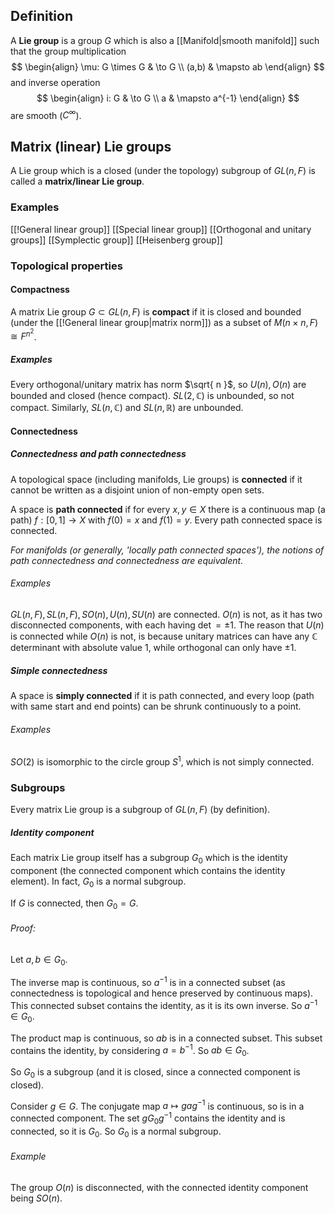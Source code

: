 ## Definition
A **Lie group** is a group $G$ which is also a [[Manifold|smooth manifold]] such that the group multiplication
$$
\begin{align}
 \mu: G \times G & \to G  \\
 (a,b) & \mapsto ab
\end{align}
$$
and inverse operation
$$
\begin{align}
 i: G & \to G \\
a & \mapsto a^{-1}
\end{align}
$$
are smooth ($C^\infty$).

## Matrix (linear) Lie groups
A Lie group which is a closed (under the topology) subgroup of $GL(n,F)$ is called a **matrix/linear Lie group**.
### Examples
[[!General linear group]]
[[Special linear group]]
[[Orthogonal and unitary groups]]
[[Symplectic group]]
[[Heisenberg group]]

### Topological properties
#### Compactness
A matrix Lie group $G \subset GL(n,F)$ is **compact** if it is closed and bounded (under the [[!General linear group|matrix norm]]) as a subset of $M(n\times n, F) \cong F^{n^2}$.
##### Examples
Every orthogonal/unitary matrix has norm $\sqrt{ n }$, so $U(n), O(n)$ are bounded and closed (hence compact).
$SL(2,\mathbb{C})$ is unbounded, so not compact. Similarly, $SL(n,\mathbb{C})$ and $SL(n,\mathbb{R})$ are unbounded.
 
#### Connectedness
##### Connectedness and path connectedness
A topological space (including manifolds, Lie groups) is **connected** if it cannot be written as a disjoint union of non-empty open sets.

A space is **path connected** if for every $x,y \in X$ there is a continuous map (a path) $f:[0,1] \to X$ with $f(0)=x$ and $f(1)=y$. Every path connected space is connected.

*For manifolds (or generally, 'locally path connected spaces'), the notions of path connectedness and connectedness are equivalent.*

###### Examples
$GL(n,F), SL(n,F),SO(n),U(n),SU(n)$ are connected. $O(n)$ is not, as it has two disconnected components, with each having $\det=\pm 1$.
The reason that $U(n)$ is connected while $O(n)$ is not, is because unitary matrices can have any $\mathbb{C}$ determinant with absolute value $1$, while orthogonal can only have $\pm 1$.

##### Simple connectedness
A space is **simply connected** if it is path connected, and every loop (path with same start and end points) can be shrunk continuously to a point.
###### Examples
$SO(2)$ is isomorphic to the circle group $S^1$, which is not simply connected.





### Subgroups
Every matrix Lie group is a subgroup of $GL(n,F)$ (by definition).
##### Identity component
Each matrix Lie group itself has a subgroup $G_{0}$ which is the identity component (the connected component which contains the identity element). In fact, $G_{0}$ is a normal subgroup.

If $G$ is connected, then $G_{0}=G$.
###### Proof:
Let $a,b \in G_{0}$. 

The inverse map is continuous, so $a^{-1}$ is in a connected subset (as connectedness is topological and hence preserved by continuous maps). This connected subset contains the identity, as it is its own inverse. So $a^{-1} \in G_{0}$.

The product map is continuous, so $ab$ is in a connected subset. This subset contains the identity, by considering $a=b^{-1}$. So $ab \in G_{0}$.

So $G_{0}$ is a subgroup (and it is closed, since a connected component is closed). 

Consider $g \in G$. The conjugate map $a\mapsto gag^{-1}$ is continuous, so is in a connected component. The set $gG_{0}g^{-1}$ contains the identity and is connected, so it is $G_{0}$. So $G_{0}$ is a normal subgroup.
###### Example
The group $O(n)$ is disconnected, with the connected identity component being $SO(n)$.

